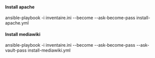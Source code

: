 

#### Install apache
ansible-playbook -i inventaire.ini --become --ask-become-pass install-apache.yml

#### Install mediawiki
ansible-playbook -i inventaire.ini --become --ask-become-pass --ask-vault-pass install-mediawiki.yml 


